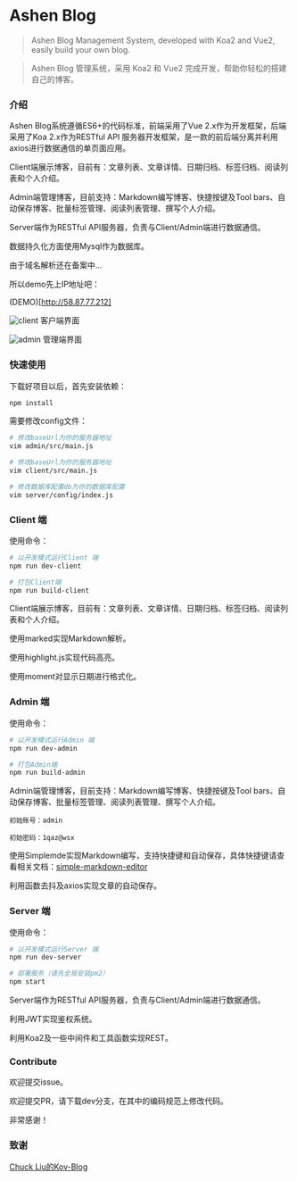# Ashen Blog

> Ashen Blog Management System, developed with Koa2 and Vue2, easily build your own blog.

> Ashen Blog 管理系统，采用 Koa2 和 Vue2 完成开发，帮助你轻松的搭建自己的博客。

### 介绍

Ashen Blog系统遵循ES6+的代码标准，前端采用了Vue 2.x作为开发框架，后端采用了Koa 2.x作为RESTful API 服务器开发框架，是一款的前后端分离并利用axios进行数据通信的单页面应用。

Client端展示博客，目前有：文章列表、文章详情、日期归档、标签归档、阅读列表和个人介绍。

Admin端管理博客，目前支持：Markdown编写博客、快捷按键及Tool bars、自动保存博客、批量标签管理、阅读列表管理、撰写个人介绍。

Server端作为RESTful API服务器，负责与Client/Admin端进行数据通信。

数据持久化方面使用Mysql作为数据库。

由于域名解析还在备案中...

所以demo先上IP地址吧：

(DEMO)[http://58.87.77.212]

![client](http://p20zi8dae.bkt.clouddn.com/blog-client.png)
客户端界面

![admin](http://p20zi8dae.bkt.clouddn.com/blog-admin.png)
管理端界面

### 快速使用

下载好项目以后，首先安装依赖：

```bash
npm install
```

需要修改config文件：

```bash
# 修改baseUrl为你的服务器地址
vim admin/src/main.js

# 修改baseUrl为你的服务器地址
vim client/src/main.js

# 修改数据库配置db为你的数据库配置
vim server/config/index.js
```

### Client 端

使用命令：

```bash
# 以开发模式运行Client 端
npm run dev-client

# 打包Client端
npm run build-client
```

Client端展示博客，目前有：文章列表、文章详情、日期归档、标签归档、阅读列表和个人介绍。

使用marked实现Markdown解析。

使用highlight.js实现代码高亮。

使用moment对显示日期进行格式化。

### Admin 端

使用命令：

```bash
# 以开发模式运行Admin 端
npm run dev-admin

# 打包Admin端
npm run build-admin
```

Admin端管理博客，目前支持：Markdown编写博客、快捷按键及Tool bars、自动保存博客、批量标签管理、阅读列表管理、撰写个人介绍。

`初始账号：admin`

`初始密码：1qaz@wsx`

使用Simplemde实现Markdown编写，支持快捷键和自动保存，具体快捷键请查看相关文档：[simple-markdown-editor](https://github.com/sparksuite/simplemde-markdown-editor)

利用函数去抖及axios实现文章的自动保存。

### Server 端

使用命令：

```bash
# 以开发模式运行Server 端
npm run dev-server

# 部署服务（请先全局安装pm2）
npm start
```

Server端作为RESTful API服务器，负责与Client/Admin端进行数据通信。

利用JWT实现鉴权系统。

利用Koa2及一些中间件和工具函数实现REST。

### Contribute

欢迎提交issue。

欢迎提交PR，请下载dev分支，在其中的编码规范上修改代码。

非常感谢！

### 致谢

[Chuck Liu的Kov-Blog](https://github.com/Ma63d/kov-blog)

